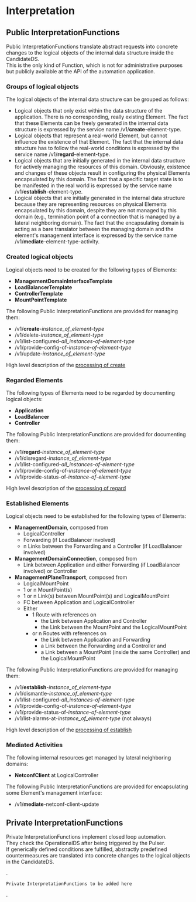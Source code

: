 # Interpretation  

## Public InterpretationFunctions  

Public InterpretationFunctions translate abstract requests into concrete changes to the logical objects of the internal data structure inside the CandidateDS.  
This is the only kind of Function, which is not for administrative purposes but publicly available at the API of the automation application.  


### Groups of logical objects

The logical objects of the internal data structure can be grouped as follows:
- Logical objects that only exist within the data structure of the application. There is no corresponding, really existing Element. The fact that these Elements can be freely generated in the internal data structure is expressed by the service name /v1/**create**-element-type.  
- Logical objects that represent a real-world Element, but cannot influence the existence of that Element. The fact that the internal data structure has to follow the real-world conditions is expressed by the service name /v1/**regard**-element-type.  
- Logical objects that are initially generated in the internal data structure for actively managing the resources of this domain. Obviously, existence and changes of these objects result in configuring the physical Elements encapsulated by this domain. The fact that a specific target state is to be manifested in the real world is expressed by the service name /v1/**establish**-element-type.  
- Logical objects that are initially generated in the internal data structure because they are representing resources on physical Elements encapsulated by this domain, despite they are not managed by this domain (e.g., termination point of a connection that is managed by a lateral neighboring domain). The fact that the encapsulating domain is acting as a bare translator between the managing domain and the element's management interface is expressed by the service name /v1/**mediate**-element-type-activity.  

### Created logical objects  

Logical objects need to be created for the following types of Elements:  
- **ManagementDomainInterfaceTemplate**  
- **LoadBalancerTemplate**  
- **ControllerTemplate**  
- **MountPointTemplate**  

The following Public InterpretationFunctions are provided for managing them:  
- /v1/**create**-_instance_of_element-type_  
- /v1/delete-_instance_of_element-type_  
- /v1/list-configured-_all_instances-of-element-type_  
- /v1/provide-config-of-_instance-of-element-type_  
- /v1/update-_instance_of_element-type_  

High level description of the [processing of create](./ProcessingCreate.md)  

### Regarded Elements  

The following types of Elements need to be regarded by documenting logical objects:  
- **Application**  
- **LoadBalancer**  
- **Controller**  

The following Public InterpretationFunctions are provided for documenting them:  
- /v1/**regard**-_instance_of_element-type_  
- /v1/disregard-_instance_of_element-type_  
- /v1/list-configured-_all_instances-of-element-type_  
- /v1/provide-config-of-_instance-of-element-type_  
- /v1/provide-status-of-_instance-of-element-type_  

High level description of the [processing of regard](./ProcessingRegard.md)  

### Established Elements  

Logical objects need to be established for the following types of Elements:  
- **ManagementDomain**, composed from  
  - LogicalController  
  - Forwarding (if LoadBalancer involved)  
  - n Links between the Forwarding and a Controller (if LoadBalancer involved)  
- **ManagementDomainConnection**, composed from  
  - Link between Application and either Forwarding (if LoadBalancer involved) or Controller  
- **ManagementPlaneTransport**, composed from  
  - LogicalMountPoint  
  - 1 or n MountPoint(s)  
  - 1 or n Link(s) between MountPoint(s) and LogicalMountPoint  
  - FC between Application and LogicalController  
  - Either  
    - 1 Route with references on  
      - the Link between Application and Controller  
      - the Link between the MountPoint and the LogicalMountPoint  
    - or n Routes with references on  
      - the Link between Application and Forwarding  
      - a Link between the Forwarding and a Controller and  
      - a Link between a MountPoint (inside the same Controller) and the LogicalMountPoint  

The following Public InterpretationFunctions are provided for managing them:  
- /v1/**establish**-_instance_of_element-type_  
- /v1/dismantle-_instance_of_element-type_  
- /v1/list-configured-_all_instances-of-element-type_  
- /v1/provide-config-of-_instance-of-element-type_  
- /v1/provide-status-of-_instance-of-element-type_  
- /v1/list-alarms-at-_instance_of_element-type_ (not always)  

High level description of the [processing of establish](./ProcessingEstablish.md)  

### Mediated Activities  

The following internal resources get managed by lateral neighboring domains:  
- **NetconfClient** at LogicalController  

The following Public InterpretationFunctions are provided for encapsulating some Element's management interface:  
- /v1/**mediate**-netconf-client-update


## Private InterpretationFunctions  

Private InterpretationFunctions implement closed loop automation.  
They check the OperationalDS after being triggered by the Pulser.  
If generically defined conditions are fulfilled, abstractly predefined countermeasures are translated into concrete changes to the logical objects in the CandidateDS.  

.

    Private InterpretationFunctions to be added here  

.